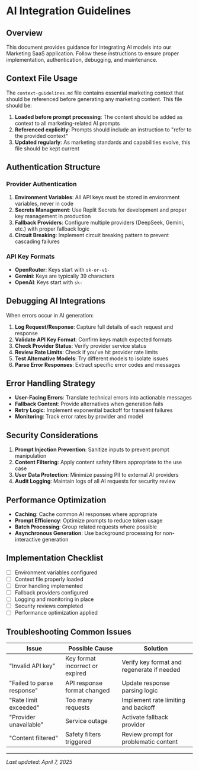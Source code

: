# AI Integration Guidelines

## Overview

This document provides guidance for integrating AI models into our Marketing SaaS application. Follow these instructions to ensure proper implementation, authentication, debugging, and maintenance.

## Context File Usage

The `context-guidelines.md` file contains essential marketing context that should be referenced before generating any marketing content. This file should be:

1. **Loaded before prompt processing**: The content should be added as context to all marketing-related AI prompts
2. **Referenced explicitly**: Prompts should include an instruction to "refer to the provided context"
3. **Updated regularly**: As marketing standards and capabilities evolve, this file should be kept current

## Authentication Structure

### Provider Authentication

1. **Environment Variables**: All API keys must be stored in environment variables, never in code
2. **Secrets Management**: Use Replit Secrets for development and proper key management in production
3. **Fallback Providers**: Configure multiple providers (DeepSeek, Gemini, etc.) with proper fallback logic
4. **Circuit Breaking**: Implement circuit breaking pattern to prevent cascading failures

### API Key Formats

- **OpenRouter**: Keys start with `sk-or-v1-`
- **Gemini**: Keys are typically 39 characters
- **OpenAI**: Keys start with `sk-`

## Debugging AI Integrations

When errors occur in AI generation:

1. **Log Request/Response**: Capture full details of each request and response
2. **Validate API Key Format**: Confirm keys match expected formats
3. **Check Provider Status**: Verify provider service status
4. **Review Rate Limits**: Check if you've hit provider rate limits
5. **Test Alternative Models**: Try different models to isolate issues
6. **Parse Error Responses**: Extract specific error codes and messages

## Error Handling Strategy

- **User-Facing Errors**: Translate technical errors into actionable messages
- **Fallback Content**: Provide alternatives when generation fails
- **Retry Logic**: Implement exponential backoff for transient failures
- **Monitoring**: Track error rates by provider and model

## Security Considerations

1. **Prompt Injection Prevention**: Sanitize inputs to prevent prompt manipulation
2. **Content Filtering**: Apply content safety filters appropriate to the use case
3. **User Data Protection**: Minimize passing PII to external AI providers
4. **Audit Logging**: Maintain logs of all AI requests for security review

## Performance Optimization

- **Caching**: Cache common AI responses where appropriate
- **Prompt Efficiency**: Optimize prompts to reduce token usage
- **Batch Processing**: Group related requests where possible
- **Asynchronous Generation**: Use background processing for non-interactive generation

## Implementation Checklist

- [ ] Environment variables configured
- [ ] Context file properly loaded
- [ ] Error handling implemented
- [ ] Fallback providers configured
- [ ] Logging and monitoring in place
- [ ] Security reviews completed
- [ ] Performance optimization applied

## Troubleshooting Common Issues

| Issue | Possible Cause | Solution |
|-------|---------------|----------|
| "Invalid API key" | Key format incorrect or expired | Verify key format and regenerate if needed |
| "Failed to parse response" | API response format changed | Update response parsing logic |
| "Rate limit exceeded" | Too many requests | Implement rate limiting and backoff |
| "Provider unavailable" | Service outage | Activate fallback provider |
| "Content filtered" | Safety filters triggered | Review prompt for problematic content |

---

*Last updated: April 7, 2025*
